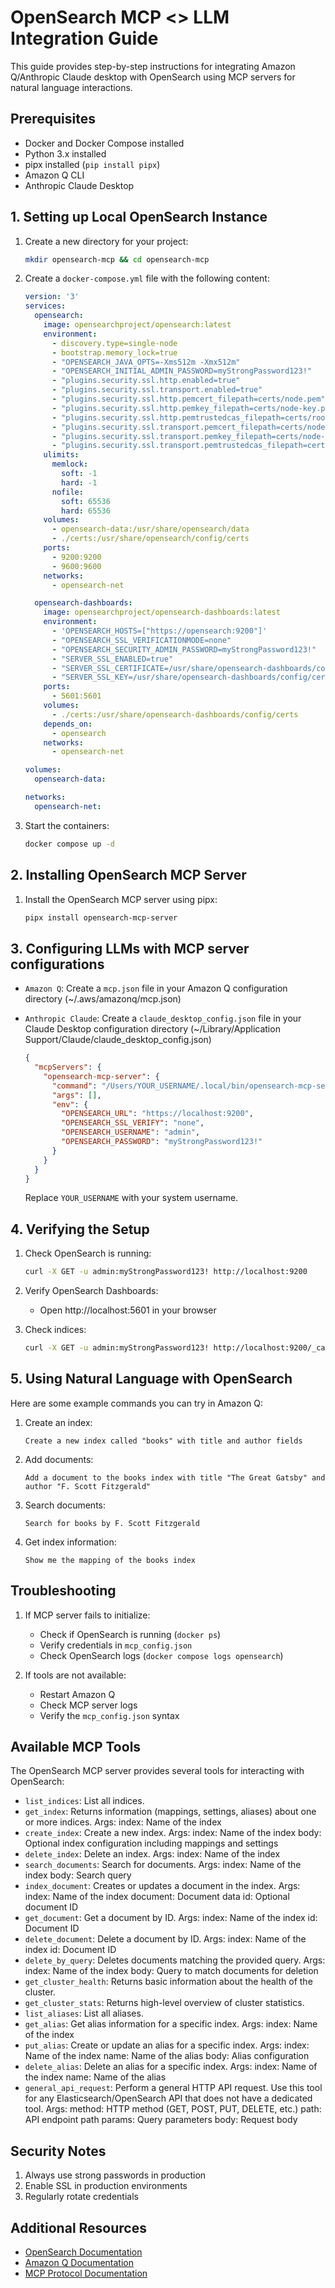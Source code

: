 # OpenSearch MCP <> LLM Integration Guide

This guide provides step-by-step instructions for integrating Amazon Q/Anthropic Claude desktop with OpenSearch using MCP servers for natural language interactions.

## Prerequisites

- Docker and Docker Compose installed
- Python 3.x installed
- pipx installed (`pip install pipx`)
- Amazon Q CLI
- Anthropic Claude Desktop

## 1. Setting up Local OpenSearch Instance

1. Create a new directory for your project:
   ```bash
   mkdir opensearch-mcp && cd opensearch-mcp
   ```

2. Create a `docker-compose.yml` file with the following content:
   ```yaml
   version: '3'
   services:
     opensearch:
       image: opensearchproject/opensearch:latest
       environment:
         - discovery.type=single-node
         - bootstrap.memory_lock=true
         - "OPENSEARCH_JAVA_OPTS=-Xms512m -Xmx512m"
         - "OPENSEARCH_INITIAL_ADMIN_PASSWORD=myStrongPassword123!"
         - "plugins.security.ssl.http.enabled=true"
         - "plugins.security.ssl.transport.enabled=true"
         - "plugins.security.ssl.http.pemcert_filepath=certs/node.pem"
         - "plugins.security.ssl.http.pemkey_filepath=certs/node-key.pem"
         - "plugins.security.ssl.http.pemtrustedcas_filepath=certs/root-ca.pem"
         - "plugins.security.ssl.transport.pemcert_filepath=certs/node.pem"
         - "plugins.security.ssl.transport.pemkey_filepath=certs/node-key.pem"
         - "plugins.security.ssl.transport.pemtrustedcas_filepath=certs/root-ca.pem"
       ulimits:
         memlock:
           soft: -1
           hard: -1
         nofile:
           soft: 65536
           hard: 65536
       volumes:
         - opensearch-data:/usr/share/opensearch/data
         - ./certs:/usr/share/opensearch/config/certs
       ports:
         - 9200:9200
         - 9600:9600
       networks:
         - opensearch-net
   
     opensearch-dashboards:
       image: opensearchproject/opensearch-dashboards:latest
       environment:
         - 'OPENSEARCH_HOSTS=["https://opensearch:9200"]'
         - "OPENSEARCH_SSL_VERIFICATIONMODE=none"
         - "OPENSEARCH_SECURITY_ADMIN_PASSWORD=myStrongPassword123!"
         - "SERVER_SSL_ENABLED=true"
         - "SERVER_SSL_CERTIFICATE=/usr/share/opensearch-dashboards/config/certs/node.pem"
         - "SERVER_SSL_KEY=/usr/share/opensearch-dashboards/config/certs/node-key.pem"
       ports:
         - 5601:5601
       volumes:
         - ./certs:/usr/share/opensearch-dashboards/config/certs
       depends_on:
         - opensearch
       networks:
         - opensearch-net
   
   volumes:
     opensearch-data:
   
   networks:
     opensearch-net:
   ```

3. Start the containers:
   ```bash
   docker compose up -d
   ```

## 2. Installing OpenSearch MCP Server

1. Install the OpenSearch MCP server using pipx:
   ```bash
   pipx install opensearch-mcp-server
   ```

## 3. Configuring LLMs with MCP server configurations

- `Amazon Q`: Create a `mcp.json` file in your Amazon Q configuration directory (~/.aws/amazonq/mcp.json)
- `Anthropic Claude`: Create a `claude_desktop_config.json` file in your Claude Desktop configuration directory (~/Library/Application Support/Claude/claude_desktop_config.json)
   ```json
   {
     "mcpServers": {
       "opensearch-mcp-server": {
         "command": "/Users/YOUR_USERNAME/.local/bin/opensearch-mcp-server",
         "args": [],
         "env": {
           "OPENSEARCH_URL": "https://localhost:9200",
           "OPENSEARCH_SSL_VERIFY": "none",
           "OPENSEARCH_USERNAME": "admin",
           "OPENSEARCH_PASSWORD": "myStrongPassword123!"
         }
       }
     }
   }
   ```

   Replace `YOUR_USERNAME` with your system username.

## 4. Verifying the Setup

1. Check OpenSearch is running:
   ```bash
   curl -X GET -u admin:myStrongPassword123! http://localhost:9200
   ```

2. Verify OpenSearch Dashboards:
   - Open http://localhost:5601 in your browser

3. Check indices:
   ```bash
   curl -X GET -u admin:myStrongPassword123! http://localhost:9200/_cat/indices
   ```

## 5. Using Natural Language with OpenSearch

Here are some example commands you can try in Amazon Q:

1. Create an index:
   ```
   Create a new index called "books" with title and author fields
   ```

2. Add documents:
   ```
   Add a document to the books index with title "The Great Gatsby" and author "F. Scott Fitzgerald"
   ```

3. Search documents:
   ```
   Search for books by F. Scott Fitzgerald
   ```

4. Get index information:
   ```
   Show me the mapping of the books index
   ```

## Troubleshooting

1. If MCP server fails to initialize:
   - Check if OpenSearch is running (`docker ps`)
   - Verify credentials in `mcp_config.json`
   - Check OpenSearch logs (`docker compose logs opensearch`)

2. If tools are not available:
   - Restart Amazon Q
   - Check MCP server logs
   - Verify the `mcp_config.json` syntax

## Available MCP Tools

The OpenSearch MCP server provides several tools for interacting with OpenSearch:

- `list_indices`: List all indices.
- `get_index`: Returns information (mappings, settings, aliases) about one or more indices. Args: index: Name of the index
- `create_index`: Create a new index. Args: index: Name of the index body: Optional index configuration including mappings and settings
- `delete_index`: Delete an index. Args: index: Name of the index
- `search_documents`: Search for documents. Args: index: Name of the index body: Search query
- `index_document`: Creates or updates a document in the index. Args: index: Name of the index document: Document data id: Optional document ID
- `get_document`: Get a document by ID. Args: index: Name of the index id: Document ID
- `delete_document`: Delete a document by ID. Args: index: Name of the index id: Document ID
- `delete_by_query`: Deletes documents matching the provided query. Args: index: Name of the index body: Query to match documents for deletion
- `get_cluster_health`: Returns basic information about the health of the cluster.
- `get_cluster_stats`: Returns high-level overview of cluster statistics.
- `list_aliases`: List all aliases.
- `get_alias`: Get alias information for a specific index. Args: index: Name of the index
- `put_alias`: Create or update an alias for a specific index. Args: index: Name of the index name: Name of the alias body: Alias configuration
- `delete_alias`: Delete an alias for a specific index. Args: index: Name of the index name: Name of the alias
- `general_api_request`: Perform a general HTTP API request. Use this tool for any Elasticsearch/OpenSearch API that does not have a dedicated tool. Args: method: HTTP method (GET, POST, PUT, DELETE, etc.) path: API endpoint path params: Query parameters body: Request body

## Security Notes

1. Always use strong passwords in production
2. Enable SSL in production environments
3. Regularly rotate credentials

## Additional Resources

- [OpenSearch Documentation](https://opensearch.org/docs/latest/)
- [Amazon Q Documentation](https://docs.aws.amazon.com/amazonq/)
- [MCP Protocol Documentation](https://modelcontextprotocol.io/introduction)
